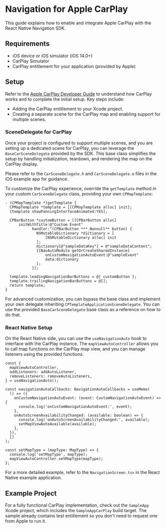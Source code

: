 # Navigation for Apple CarPlay

This guide explains how to enable and integrate Apple CarPlay with the React Native Navigation SDK.

## Requirements

- iOS device or iOS simulator (iOS 14.0+)
- CarPlay Simulator
- CarPlay entitlement for your application (provided by Apple)

## Setup

Refer to the [Apple CarPlay Developer Guide](https://developer.apple.com/carplay/) to understand how CarPlay works and to complete the initial setup. Key steps include:

- Adding the CarPlay entitlement to your Xcode project.
- Creating a separate scene for the CarPlay map and enabling support for multiple scenes.

### SceneDelegate for CarPlay

Once your project is configured to support multiple scenes, and you are setting up a dedicated scene for CarPlay, you can leverage the `BaseCarSceneDelegate` provided by the SDK. This base class simplifies the setup by handling initialization, teardown, and rendering the map on the CarPlay display.

Please refer to the `CarSceneDelegate.h` and `CarSceneDelegate.m` files in the iOS example app for guidance.

To customize the CarPlay experience, override the `getTemplate` method in your custom `CarSceneDelegate` class, providing your own `CPMapTemplate`:

```objc
- (CPMapTemplate *)getTemplate {
  CPMapTemplate *template = [[CPMapTemplate alloc] init];
  [template showPanningInterfaceAnimated:YES];
 
  CPBarButton *customButton = [[CPBarButton alloc]
      initWithTitle:@"Custom Event"
            handler:^(CPBarButton ***_Nonnull** button) {
              NSMutableDictionary *dictionary = [
	              [NSMutableDictionary alloc] init
	          ];
              dictionary[@"sampleDataKey"] = @"sampleDataContent";
              [[NavAutoModule getOrCreateSharedInstance]
	              onCustomNavigationAutoEvent:@"sampleEvent"
	              data:dictionary
	          ];
            }];

  template.leadingNavigationBarButtons = @[ customButton ];
  template.trailingNavigationBarButtons = @[];
  return template;
}
```

For advanced customization, you can bypass the base class and implement your own delegate inheriting `CPTemplateApplicationSceneDelegate`. You can use the provided `BaseCarSceneDelegate` base class as a reference on how to do that.

### React Native Setup

On the React Native side, you can use the `useNavigationAuto` hook to interface with the CarPlay instance. The `mapViewAutoController` allows you to call map functions on the CarPlay map view, and you can manage listeners using the provided functions.

```tsx
const {
  mapViewAutoController,
  addListeners: addAutoListener,
  removeListeners: removeAutoListeners,
} = useNavigationAuto();

const navigationAutoCallbacks: NavigationAutoCallbacks = useMemo(
  () => ({
    onCustomNavigationAutoEvent: (event: CustomNavigationAutoEvent) => {
      console.log('onCustomNavigationAutoEvent:', event);
    },
    onAutoScreenAvailabilityChanged: (available: boolean) => {
      console.log('onAutoScreenAvailabilityChanged:', available);
      setMapViewAutoAvailable(available);
    },
  }),
  []
);

const setMapType = (mapType: MapType) => {
  console.log('setMapType', mapType);
  mapViewAutoController.setMapType(mapType);
};
```

For a more detailed example, refer to the `NavigationScreen.tsx` in the React Native example application.

## Example Project

For a fully functional CarPlay implementation, check out the `SampleApp` Xcode project, which includes the `SampleAppCarPlay` build target. The sample already contains test entitlement so you don't need to request one from Apple to run it.
